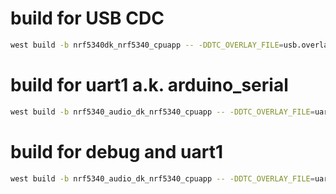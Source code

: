 # build for USB CDC
```sh
west build -b nrf5340dk_nrf5340_cpuapp -- -DDTC_OVERLAY_FILE=usb.overlay -DOVERLAY_CONFIG=overlay-usb.conf
```

# build for uart1 a.k. arduino_serial
```sh
west build -b nrf5340_audio_dk_nrf5340_cpuapp -- -DDTC_OVERLAY_FILE=uart1.overlay
```

# build for debug and uart1
```sh
west build -b nrf5340_audio_dk_nrf5340_cpuapp -- -DDTC_OVERLAY_FILE=uart1.overlay -DOVERLAY_CONFIG=debug.conf
```
